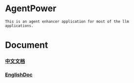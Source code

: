 # AgentPower
    This is an agent enhancer application for most of the llm applications.
# Document
### [中文文档](./ap-docs/zh-cn/product/zh-cn-introduce.md)
### [EnglishDoc](./ap-docs/en-us/product/en-us-introduce.md)